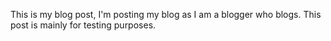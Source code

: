 
This is my blog post, I'm posting my blog as I am a blogger who blogs.  This post is mainly for testing purposes.
